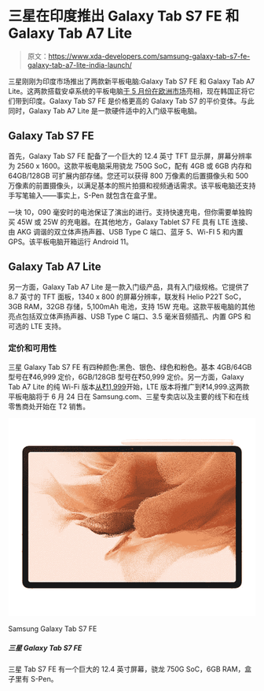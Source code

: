 # 三星在印度推出 Galaxy Tab S7 FE 和 Galaxy Tab A7 Lite

> 原文：<https://www.xda-developers.com/samsung-galaxy-tab-s7-fe-galaxy-tab-a7-lite-india-launch/>

三星刚刚为印度市场推出了两款新平板电脑:Galaxy Tab S7 FE 和 Galaxy Tab A7 Lite。这两款搭载安卓系统的平板电脑[于 5 月份在欧洲市场](https://www.xda-developers.com/galaxy-tab-s7-fe-quietly-launched/)亮相，现在韩国正将它们带到印度。Galaxy Tab S7 FE 是价格更高的 Galaxy Tab S7 的平价变体。与此同时，Galaxy Tab A7 Lite 是一款硬件适中的入门级平板电脑。

## Galaxy Tab S7 FE

首先，Galaxy Tab S7 FE 配备了一个巨大的 12.4 英寸 TFT 显示屏，屏幕分辨率为 2560 x 1600。这款平板电脑采用骁龙 750G SoC，配有 4GB 或 6GB 内存和 64GB/128GB 可扩展内部存储。您还可以获得 800 万像素的后置摄像头和 500 万像素的前置摄像头，以满足基本的照片拍摄和视频通话需求。该平板电脑还支持手写笔输入——事实上，S-Pen 就包含在盒子里。

一块 10，090 毫安时的电池保证了演出的进行。支持快速充电，但你需要单独购买 45W 或 25W 的充电器。在其他地方，Galaxy Tablet S7 FE 具有 LTE 连接、由 AKG 调谐的双立体声扬声器、USB Type C 端口、蓝牙 5、Wi-FI 5 和内置 GPS。该平板电脑开箱运行 Android 11。

## Galaxy Tab A7 Lite

另一方面，Galaxy Tab A7 Lite 是一款入门级产品，具有入门级规格。它提供了 8.7 英寸的 TFT 面板，1340 x 800 的屏幕分辨率，联发科 Helio P22T SoC，3GB RAM，32GB 存储，5,100mAh 电池，支持 15W 充电。这款平板电脑的其他亮点包括双立体声扬声器、USB Type C 端口、3.5 毫米音频插孔、内置 GPS 和可选的 LTE 支持。

### 定价和可用性

三星 Galaxy Tab S7 FE 有四种颜色:黑色、银色、绿色和粉色。基本 4GB/64GB 型号在₹46,999 定价，6GB/128GB 型号在₹50,999 定价。另一方面，Galaxy Tab A7 Lite 的纯 Wi-Fi 版本[从₹11,999](https://shop-links.co/1743765112427186742?u1=f4fad9aa-9483-44f8-a7cd-c5d915ad0da3)开始，LTE 版本将推广到₹14,999.这两款平板电脑将于 6 月 24 日在 Samsung.com、三星专卖店以及主要的线下和在线零售商处开始在 T2 销售。

 <picture>![The Samsung Tab S7 FE has a massive 12.4-inch screen, Snapdragon 750G SoC, 6GB RAM and comes with S-Pen inside the box. ](img/cbce049d657b5e2b124817436bfd4f31.png)</picture> 

Samsung Galaxy Tab S7 FE

##### 三星 Galaxy Tab S7 FE

三星 Tab S7 FE 有一个巨大的 12.4 英寸屏幕，骁龙 750G SoC，6GB RAM，盒子里有 S-Pen。